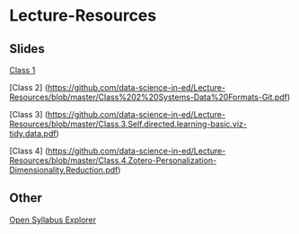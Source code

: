# Lecture-Resources

## Slides
[Class 1](https://github.com/data-science-in-ed/Lecture-Resources/blob/master/Class%201-Intro-Ed%20Goals-Consent.pdf)

[Class 2] (https://github.com/data-science-in-ed/Lecture-Resources/blob/master/Class%202%20Systems-Data%20Formats-Git.pdf)

[Class 3] (https://github.com/data-science-in-ed/Lecture-Resources/blob/master/Class.3.Self.directed.learning-basic.viz-tidy.data.pdf)

[Class 4] (https://github.com/data-science-in-ed/Lecture-Resources/blob/master/Class.4.Zotero-Personalization-Dimensionality.Reduction.pdf)

## Other
[Open Syllabus Explorer](http://explorer.opensyllabusproject.org/)
